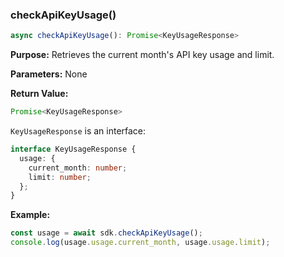 ### checkApiKeyUsage()

```typescript
async checkApiKeyUsage(): Promise<KeyUsageResponse>
```

**Purpose:**
Retrieves the current month's API key usage and limit.

**Parameters:**
None

**Return Value:**

```typescript
Promise<KeyUsageResponse>
```
`KeyUsageResponse` is an interface:
```typescript
interface KeyUsageResponse {
  usage: {
    current_month: number;
    limit: number;
  };
}
```

**Example:**

```typescript
const usage = await sdk.checkApiKeyUsage();
console.log(usage.usage.current_month, usage.usage.limit);
```